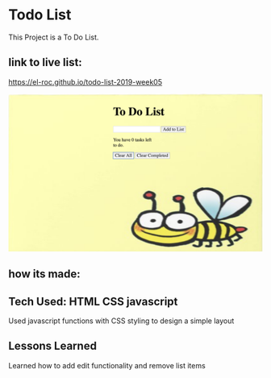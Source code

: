 # Todo List

This Project is a To Do List.

## link to live list:

https://el-roc.github.io/todo-list-2019-week05

![image of toDoList](bee.png)

## how its made:

## Tech Used:  HTML CSS javascript

Used javascript functions with CSS styling to design a simple layout

## Lessons Learned

Learned how to add edit functionality and remove list items
